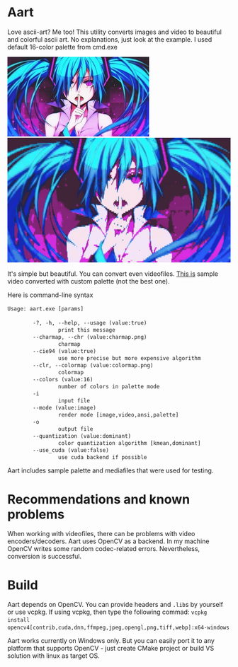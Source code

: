 # Aart
Love ascii-art? Me too! This utility converts images and video to beautiful and colorful ascii art.
No explanations, just look at the example. I used default 16-color palette from cmd.exe

![Image](aart/test.jpg) 
![Image](aart/new-ascii-art.png) 

It's simple but beautiful. You can convert even videofiles.
[This is](https://youtu.be/HAmjZi_CUzo) sample video converted with custom palette (not the best one).

Here is command-line syntax
```
Usage: aart.exe [params]

        -?, -h, --help, --usage (value:true)
                print this message
        --charmap, --chr (value:charmap.png)
                charmap
        --cie94 (value:true)
                use more precise but more expensive algorithm
        --clr, --colormap (value:colormap.png)
                colormap
        --colors (value:16)
                number of colors in palette mode
        -i
                input file
        --mode (value:image)
                render mode [image,video,ansi,palette]
        -o
                output file
        --quantization (value:dominant)
                color quantization algorithm [kmean,dominant]
        --use_cuda (value:false)
                use cuda backend if possible
```
Aart includes sample palette and mediafiles that were used for testing.

# Recommendations and known problems
When working with videofiles, there can be problems with video encoders/decoders. Aart uses OpenCV as a backend.
In my machine OpenCV writes some random codec-related errors. Nevertheless, conversion is successful.

# Build
Aart depends on OpenCV. You can provide headers and `.lib`s by yourself or use vcpkg.
If using vcpkg, then type the following commad:
```vcpkg install opencv4[contrib,cuda,dnn,ffmpeg,jpeg,opengl,png,tiff,webp]:x64-windows```

Aart works currently on Windows only. But you can easily port it to any platform that supports OpenCV - just create CMake project
or build VS solution with linux as target OS.
